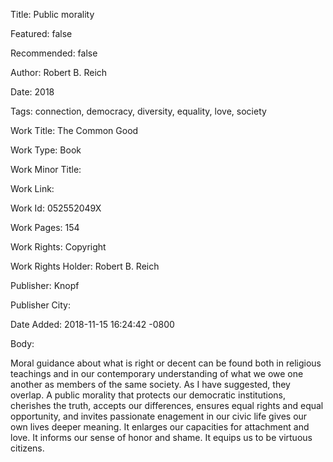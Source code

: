 Title: Public morality

Featured: false

Recommended: false

Author: Robert B. Reich

Date: 2018

Tags: connection, democracy, diversity, equality, love, society

Work Title: The Common Good

Work Type: Book

Work Minor Title:  

Work Link: 

Work Id:  052552049X

Work Pages:  154

Work Rights:  Copyright

Work Rights Holder:  Robert B. Reich

Publisher:  Knopf

Publisher City:  

Date Added: 2018-11-15 16:24:42 -0800

Body:

Moral guidance about what is right or decent can be found both in religious teachings and in our contemporary understanding of what we owe one another as members of the same society. As I have suggested, they overlap. A public morality that protects our democratic institutions, cherishes the truth, accepts our differences, ensures equal rights and equal opportunity, and invites passionate enagement in our civic life gives our own lives deeper meaning. It enlarges our capacities for attachment and love. It informs our sense of honor and shame. It equips us to be virtuous citizens. 


